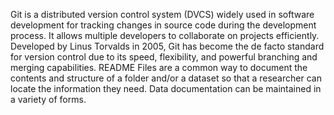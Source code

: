 Git is a distributed version control system (DVCS) widely used in software development for tracking changes in source code during the development process. 
It allows multiple developers to collaborate on projects efficiently. 
Developed by Linus Torvalds in 2005, Git has become the de facto standard for version control due to its speed, flexibility, and powerful branching and merging capabilities.
README Files are a common way to document the contents and structure of a folder and/or a dataset so that a researcher can locate the information they need.
Data documentation can be maintained in a variety of forms.
